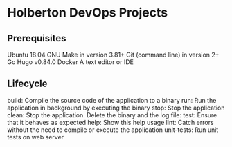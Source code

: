# Holberton DevOps Projects


## Prerequisites

Ubuntu  18.04
GNU Make in version 3.81+
Git (command line) in version 2+
Go Hugo v0.84.0
Docker
A text editor or IDE


## Lifecycle

build:  Compile the source code of the application to a binary
run:    Run the application in background by executing the binary
stop:   Stop the application
clean:  Stop the application. Delete the binary and the log file:
test:   Ensure that it behaves as expected
help:   Show this help usage
lint:   Catch errors without the need to compile or execute the application
unit-tests:   Run unit tests on web server
